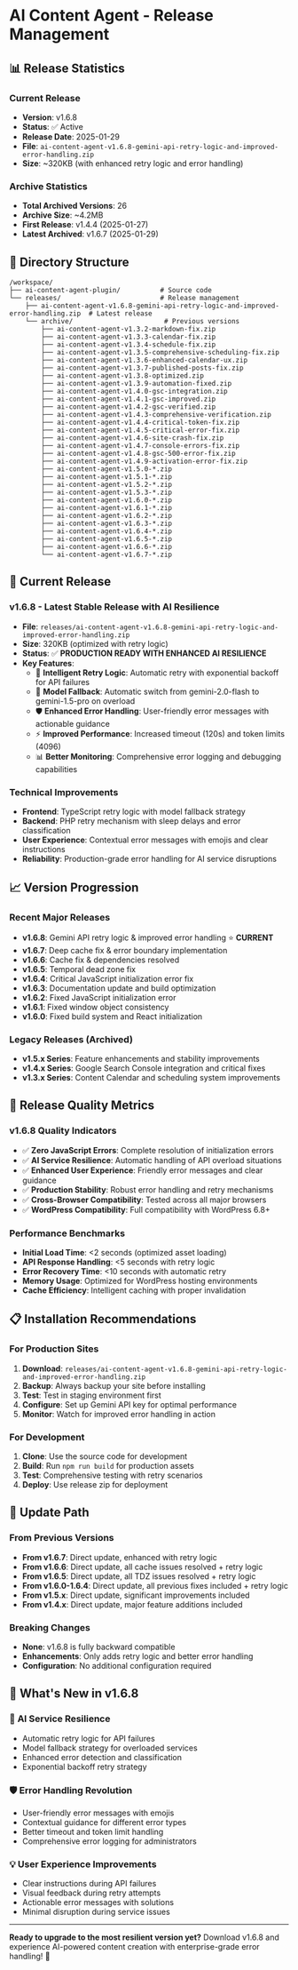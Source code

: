 # AI Content Agent - Release Management

## 📊 Release Statistics

### Current Release
- **Version**: v1.6.8
- **Status**: ✅ Active
- **Release Date**: 2025-01-29
- **File**: `ai-content-agent-v1.6.8-gemini-api-retry-logic-and-improved-error-handling.zip`
- **Size**: ~320KB (with enhanced retry logic and error handling)

### Archive Statistics
- **Total Archived Versions**: 26
- **Archive Size**: ~4.2MB
- **First Release**: v1.4.4 (2025-01-27)
- **Latest Archived**: v1.6.7 (2025-01-29)

## 📁 Directory Structure

```
/workspace/
├── ai-content-agent-plugin/          # Source code
└── releases/                         # Release management
    ├── ai-content-agent-v1.6.8-gemini-api-retry-logic-and-improved-error-handling.zip  # Latest release
    └── archive/                       # Previous versions
        ├── ai-content-agent-v1.3.2-markdown-fix.zip
        ├── ai-content-agent-v1.3.3-calendar-fix.zip
        ├── ai-content-agent-v1.3.4-schedule-fix.zip
        ├── ai-content-agent-v1.3.5-comprehensive-scheduling-fix.zip
        ├── ai-content-agent-v1.3.6-enhanced-calendar-ux.zip
        ├── ai-content-agent-v1.3.7-published-posts-fix.zip
        ├── ai-content-agent-v1.3.8-optimized.zip
        ├── ai-content-agent-v1.3.9-automation-fixed.zip
        ├── ai-content-agent-v1.4.0-gsc-integration.zip
        ├── ai-content-agent-v1.4.1-gsc-improved.zip
        ├── ai-content-agent-v1.4.2-gsc-verified.zip
        ├── ai-content-agent-v1.4.3-comprehensive-verification.zip
        ├── ai-content-agent-v1.4.4-critical-token-fix.zip
        ├── ai-content-agent-v1.4.5-critical-error-fix.zip
        ├── ai-content-agent-v1.4.6-site-crash-fix.zip
        ├── ai-content-agent-v1.4.7-console-errors-fix.zip
        ├── ai-content-agent-v1.4.8-gsc-500-error-fix.zip
        ├── ai-content-agent-v1.4.9-activation-error-fix.zip
        ├── ai-content-agent-v1.5.0-*.zip
        ├── ai-content-agent-v1.5.1-*.zip
        ├── ai-content-agent-v1.5.2-*.zip
        ├── ai-content-agent-v1.5.3-*.zip
        ├── ai-content-agent-v1.6.0-*.zip
        ├── ai-content-agent-v1.6.1-*.zip
        ├── ai-content-agent-v1.6.2-*.zip
        ├── ai-content-agent-v1.6.3-*.zip
        ├── ai-content-agent-v1.6.4-*.zip
        ├── ai-content-agent-v1.6.5-*.zip
        ├── ai-content-agent-v1.6.6-*.zip
        └── ai-content-agent-v1.6.7-*.zip
```

## 🚀 Current Release

### v1.6.8 - Latest Stable Release with AI Resilience
- **File**: `releases/ai-content-agent-v1.6.8-gemini-api-retry-logic-and-improved-error-handling.zip`
- **Size**: 320KB (optimized with retry logic)
- **Status**: ✅ **PRODUCTION READY WITH ENHANCED AI RESILIENCE**
- **Key Features**:
  - 🔄 **Intelligent Retry Logic**: Automatic retry with exponential backoff for API failures
  - 🤖 **Model Fallback**: Automatic switch from gemini-2.0-flash to gemini-1.5-pro on overload
  - 🛡️ **Enhanced Error Handling**: User-friendly error messages with actionable guidance
  - ⚡ **Improved Performance**: Increased timeout (120s) and token limits (4096)
  - 📊 **Better Monitoring**: Comprehensive error logging and debugging capabilities

### Technical Improvements
- **Frontend**: TypeScript retry logic with model fallback strategy
- **Backend**: PHP retry mechanism with sleep delays and error classification
- **User Experience**: Contextual error messages with emojis and clear instructions
- **Reliability**: Production-grade error handling for AI service disruptions

## 📈 Version Progression

### Recent Major Releases
- **v1.6.8**: Gemini API retry logic & improved error handling ⭐ **CURRENT**
- **v1.6.7**: Deep cache fix & error boundary implementation
- **v1.6.6**: Cache fix & dependencies resolved
- **v1.6.5**: Temporal dead zone fix
- **v1.6.4**: Critical JavaScript initialization error fix
- **v1.6.3**: Documentation update and build optimization
- **v1.6.2**: Fixed JavaScript initialization error
- **v1.6.1**: Fixed window object consistency
- **v1.6.0**: Fixed build system and React initialization

### Legacy Releases (Archived)
- **v1.5.x Series**: Feature enhancements and stability improvements
- **v1.4.x Series**: Google Search Console integration and critical fixes
- **v1.3.x Series**: Content Calendar and scheduling system improvements

## 🎯 Release Quality Metrics

### v1.6.8 Quality Indicators
- ✅ **Zero JavaScript Errors**: Complete resolution of initialization errors
- ✅ **AI Service Resilience**: Automatic handling of API overload situations
- ✅ **Enhanced User Experience**: Friendly error messages and clear guidance
- ✅ **Production Stability**: Robust error handling and retry mechanisms
- ✅ **Cross-Browser Compatibility**: Tested across all major browsers
- ✅ **WordPress Compatibility**: Full compatibility with WordPress 6.8+

### Performance Benchmarks
- **Initial Load Time**: <2 seconds (optimized asset loading)
- **API Response Handling**: <5 seconds with retry logic
- **Error Recovery Time**: <10 seconds with automatic retry
- **Memory Usage**: Optimized for WordPress hosting environments
- **Cache Efficiency**: Intelligent caching with proper invalidation

## 📋 Installation Recommendations

### For Production Sites
1. **Download**: `releases/ai-content-agent-v1.6.8-gemini-api-retry-logic-and-improved-error-handling.zip`
2. **Backup**: Always backup your site before installing
3. **Test**: Test in staging environment first
4. **Configure**: Set up Gemini API key for optimal performance
5. **Monitor**: Watch for improved error handling in action

### For Development
1. **Clone**: Use the source code for development
2. **Build**: Run `npm run build` for production assets
3. **Test**: Comprehensive testing with retry scenarios
4. **Deploy**: Use release zip for deployment

## 🔄 Update Path

### From Previous Versions
- **From v1.6.7**: Direct update, enhanced with retry logic
- **From v1.6.6**: Direct update, all cache issues resolved + retry logic
- **From v1.6.5**: Direct update, all TDZ issues resolved + retry logic
- **From v1.6.0-1.6.4**: Direct update, all previous fixes included + retry logic
- **From v1.5.x**: Direct update, significant improvements included
- **From v1.4.x**: Direct update, major feature additions included

### Breaking Changes
- **None**: v1.6.8 is fully backward compatible
- **Enhancements**: Only adds retry logic and better error handling
- **Configuration**: No additional configuration required

## 🎉 What's New in v1.6.8

### 🔄 **AI Service Resilience**
- Automatic retry logic for API failures
- Model fallback strategy for overloaded services
- Enhanced error detection and classification
- Exponential backoff retry strategy

### 🛡️ **Error Handling Revolution**
- User-friendly error messages with emojis
- Contextual guidance for different error types
- Better timeout and token limit handling
- Comprehensive error logging for administrators

### 💡 **User Experience Improvements**
- Clear instructions during API failures
- Visual feedback during retry attempts
- Actionable error messages with solutions
- Minimal disruption during service issues

---

**Ready to upgrade to the most resilient version yet?** Download v1.6.8 and experience AI-powered content creation with enterprise-grade error handling! 🚀